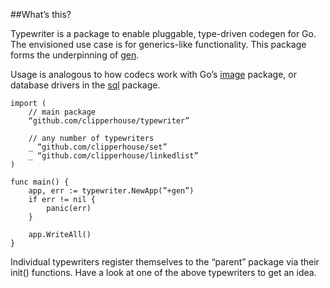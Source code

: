 ##What’s this?

Typewriter is a package to enable pluggable, type-driven codegen for Go. The envisioned use case is for generics-like functionality. This package forms the underpinning of [gen](https://github.com/clipperhouse/gen).

Usage is analogous to how codecs work with Go’s [image](http://golang.org/pkg/image/) package, or database drivers in the [sql](http://golang.org/pkg/database/sql/) package.

    import (
        // main package
    	“github.com/clipperhouse/typewriter”
    	
    	// any number of typewriters 
    	_ “github.com/clipperhouse/set”
    	_ “github.com/clipperhouse/linkedlist”
    )
    
    func main() {
    	app, err := typewriter.NewApp(”+gen”)
    	if err != nil {
    		panic(err)
    	}
    
    	app.WriteAll()
    }

Individual typewriters register themselves to the “parent” package via their init() functions. Have a look at one of the above typewriters to get an idea.
